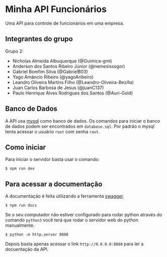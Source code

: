 # Minha API Funcionários

Uma API para controle de funcionários em uma empresa.

## Integrantes do grupo

Grupo 2:
- Nicholas Almeida Albuquerque (@Guimica-gml)
- Anderson dos Santos Ribeiro Júnior (@nemesisssgor)
- Gabriel Bomfim Silva (@GabrielB03)
- Yago Amâncio Ribeiro (@yagoAribeiro)
- Leandro Oliveira Martins Filho (@Leandro-Oliveira-Bezilla)
- Juan Carlos Barbosa de Jesus (@juanC137)
- Paulo Henrique Alves Rodrigues dos Santos (@Auri-Gold)

## Banco de Dados

A API usa [mysql](https://www.mysql.com/) como banco de dados.
Os comandos para iniciar o banco de dados podem ser encontrados em `database.sql`.
Por padrão o mysql tenta acessar o usuário `root` com senha `root`.

## Como iniciar

Para iniciar o servidor basta usar o comando:

```
$ npm run dev
```

## Para acessar a documentação

A documentação é feita utilizando a ferramenta [swagger](https://swagger.io/).

```
$ npm run docs
```
Se o seu computador não estiver configurado para rodar python através do comando `python3` você terá que rodar o servidor web do python manualmente.

```
$ python -m http.server 8080
```

Depois basta apenas acessar o link `http://0.0.0.0:8080` para ler a docuentação da API.
